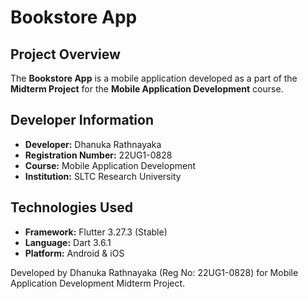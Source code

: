 # Bookstore App

## Project Overview
The **Bookstore App** is a mobile application developed as a part of the **Midterm Project** for the **Mobile Application Development** course.

## Developer Information
- **Developer:** Dhanuka Rathnayaka
- **Registration Number:** 22UG1-0828
- **Course:** Mobile Application Development
- **Institution:** SLTC Research University

## Technologies Used
- **Framework:** Flutter 3.27.3 (Stable)
- **Language:** Dart 3.6.1
- **Platform:** Android & iOS

Developed by Dhanuka Rathnayaka (Reg No: 22UG1-0828) for Mobile Application Development Midterm Project.
